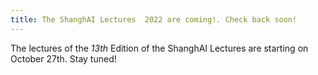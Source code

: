 ```yaml
---
title: The ShanghAI Lectures  2022 are coming!. Check back soon!
---
```


The lectures of the _13th_ Edition of the ShanghAI Lectures are starting on October 27th. Stay tuned!
